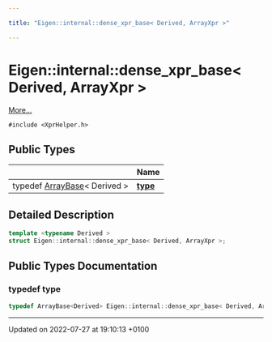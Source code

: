 ```yaml
---

title: "Eigen::internal::dense_xpr_base< Derived, ArrayXpr >"

---
```


# Eigen::internal::dense_xpr_base< Derived, ArrayXpr >



 [More...](#detailed-description)


`#include <XprHelper.h>`

## Public Types

|                | Name           |
| -------------- | -------------- |
| typedef <a href="http://example.org/classes/classeigen_1_1arraybase/">ArrayBase</a>< Derived > | **[type](http://example.org/classes/structeigen_1_1internal_1_1dense__xpr__base_3_01derived_00_01arrayxpr_01_4/#typedef-type)**  |

## Detailed Description

```cpp
template <typename Derived >
struct Eigen::internal::dense_xpr_base< Derived, ArrayXpr >;
```

## Public Types Documentation

### typedef type

```cpp
typedef ArrayBase<Derived> Eigen::internal::dense_xpr_base< Derived, ArrayXpr >::type;
```


-------------------------------

Updated on 2022-07-27 at 19:10:13 +0100